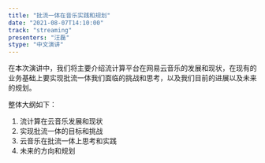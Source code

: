 ```yaml
---
title: "批流一体在音乐实践和规划"
date: "2021-08-07T14:10:00" 
track: "streaming"
presenters: "汪磊"
stype: "中文演讲"
---
```

在本次演讲中，我们将主要介绍流计算平台在网易云音乐的发展和现状，在现有的业务基础上要实现批流一体我们面临的挑战和思考，以及我们目前的进展以及未来的规划。

整体大纲如下：
1. 流计算在云音乐发展和现状
2. 实现批流一体的目标和挑战
3. 云音乐在批流一体上思考和实践
4. 未来的方向和规划 